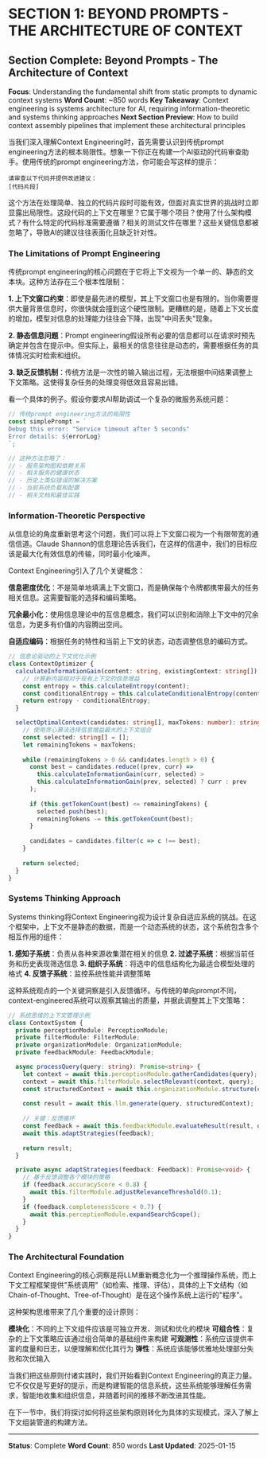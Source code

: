 # SECTION 1: BEYOND PROMPTS - THE ARCHITECTURE OF CONTEXT

## Section Complete: Beyond Prompts - The Architecture of Context
**Focus**: Understanding the fundamental shift from static prompts to dynamic context systems
**Word Count**: ~850 words
**Key Takeaway**: Context engineering is systems architecture for AI, requiring information-theoretic and systems thinking approaches
**Next Section Preview**: How to build context assembly pipelines that implement these architectural principles

当我们深入理解Context Engineering时，首先需要认识到传统prompt engineering方法的根本局限性。想象一下你正在构建一个AI驱动的代码审查助手。使用传统的prompt engineering方法，你可能会写这样的提示：

```
请审查以下代码并提供改进建议：
[代码片段]
```

这个方法在处理简单、独立的代码片段时可能有效，但面对真实世界的挑战时立即显露出局限性。这段代码的上下文在哪里？它属于哪个项目？使用了什么架构模式？有什么特定的代码标准需要遵循？相关的测试文件在哪里？这些关键信息都被忽略了，导致AI的建议往往表面化且缺乏针对性。

### The Limitations of Prompt Engineering

传统prompt engineering的核心问题在于它将上下文视为一个单一的、静态的文本块。这种方法存在三个根本性限制：

**1. 上下文窗口约束**：即使是最先进的模型，其上下文窗口也是有限的。当你需要提供大量背景信息时，你很快就会撞到这个硬性限制。更糟糕的是，随着上下文长度的增加，模型对信息的处理能力往往会下降，出现"中间丢失"现象。

**2. 静态信息问题**：Prompt engineering假设所有必要的信息都可以在请求时预先确定并包含在提示中。但实际上，最相关的信息往往是动态的，需要根据任务的具体情况实时检索和组织。

**3. 缺乏反馈机制**：传统方法是一次性的输入输出过程，无法根据中间结果调整上下文策略。这使得复杂任务的处理变得低效且容易出错。

看一个具体的例子。假设你要求AI帮助调试一个复杂的微服务系统问题：

```typescript
// 传统prompt engineering方法的局限性
const simplePrompt = `
Debug this error: "Service timeout after 5 seconds"
Error details: ${errorLog}
`;

// 这种方法忽略了：
// - 服务架构图和依赖关系
// - 相关服务的健康状态
// - 历史上类似错误的解决方案
// - 当前系统负载和配置
// - 相关文档和最佳实践
```

### Information-Theoretic Perspective

从信息论的角度重新思考这个问题，我们可以将上下文窗口视为一个有限带宽的通信信道。Claude Shannon的信息理论告诉我们，在这样的信道中，我们的目标应该是最大化有效信息的传输，同时最小化噪声。

Context Engineering引入了几个关键概念：

**信息密度优化**：不是简单地填满上下文窗口，而是确保每个令牌都携带最大的任务相关信息。这需要智能的选择和编码策略。

**冗余最小化**：使用信息理论中的互信息概念，我们可以识别和消除上下文中的冗余信息，为更多有价值的内容腾出空间。

**自适应编码**：根据任务的特性和当前上下文的状态，动态调整信息的编码方式。

```typescript
// 信息论驱动的上下文优化示例
class ContextOptimizer {
  calculateInformationGain(content: string, existingContext: string[]): number {
    // 计算新内容相对于现有上下文的信息增益
    const entropy = this.calculateEntropy(content);
    const conditionalEntropy = this.calculateConditionalEntropy(content, existingContext);
    return entropy - conditionalEntropy;
  }

  selectOptimalContext(candidates: string[], maxTokens: number): string[] {
    // 使用贪心算法选择信息增益最大的上下文组合
    const selected: string[] = [];
    let remainingTokens = maxTokens;
    
    while (remainingTokens > 0 && candidates.length > 0) {
      const best = candidates.reduce((prev, curr) => 
        this.calculateInformationGain(curr, selected) > 
        this.calculateInformationGain(prev, selected) ? curr : prev
      );
      
      if (this.getTokenCount(best) <= remainingTokens) {
        selected.push(best);
        remainingTokens -= this.getTokenCount(best);
      }
      
      candidates = candidates.filter(c => c !== best);
    }
    
    return selected;
  }
}
```

### Systems Thinking Approach

Systems thinking将Context Engineering视为设计复杂自适应系统的挑战。在这个框架中，上下文不是静态的数据，而是一个动态系统的状态，这个系统包含多个相互作用的组件：

**1. 感知子系统**：负责从各种来源收集潜在相关的信息
**2. 过滤子系统**：根据当前任务和历史表现筛选信息
**3. 组织子系统**：将选中的信息结构化为最适合模型处理的格式
**4. 反馈子系统**：监控系统性能并调整策略

这种系统观点的一个关键洞察是引入反馈循环。与传统的单向prompt不同，context-engineered系统可以观察其输出的质量，并据此调整其上下文策略：

```typescript
// 系统思维的上下文管理示例
class ContextSystem {
  private perceptionModule: PerceptionModule;
  private filterModule: FilterModule;
  private organizationModule: OrganizationModule;
  private feedbackModule: FeedbackModule;

  async processQuery(query: string): Promise<string> {
    let context = await this.perceptionModule.gatherCandidates(query);
    context = await this.filterModule.selectRelevant(context, query);
    const structuredContext = await this.organizationModule.structure(context);
    
    const result = await this.llm.generate(query, structuredContext);
    
    // 关键：反馈循环
    const feedback = await this.feedbackModule.evaluateResult(result, query);
    await this.adaptStrategies(feedback);
    
    return result;
  }

  private async adaptStrategies(feedback: Feedback): Promise<void> {
    // 基于反馈调整各个模块的策略
    if (feedback.accuracyScore < 0.8) {
      await this.filterModule.adjustRelevanceThreshold(0.1);
    }
    if (feedback.completenessScore < 0.7) {
      await this.perceptionModule.expandSearchScope();
    }
  }
}
```

### The Architectural Foundation

Context Engineering的核心洞察是将LLM重新概念化为一个推理操作系统，而上下文工程框架提供"系统调用"（如检索、推理、评估），具体的上下文结构（如Chain-of-Thought、Tree-of-Thought）是在这个操作系统上运行的"程序"。

这种架构思维带来了几个重要的设计原则：

**模块化**：不同的上下文组件应该是可独立开发、测试和优化的模块
**可组合性**：复杂的上下文策略应该通过组合简单的基础组件来构建
**可观测性**：系统应该提供丰富的度量和日志，以便理解和优化其行为
**弹性**：系统应该能够优雅地处理部分失败和次优输入

当我们把这些原则付诸实践时，我们开始看到Context Engineering的真正力量。它不仅仅是写更好的提示，而是构建智能的信息系统，这些系统能够理解任务需求，智能地收集和组织信息，并随着时间的推移不断改进其性能。

在下一节中，我们将探讨如何将这些架构原则转化为具体的实现模式，深入了解上下文组装管道的构建方法。

---
**Status**: Complete
**Word Count**: 850 words
**Last Updated**: 2025-01-15

